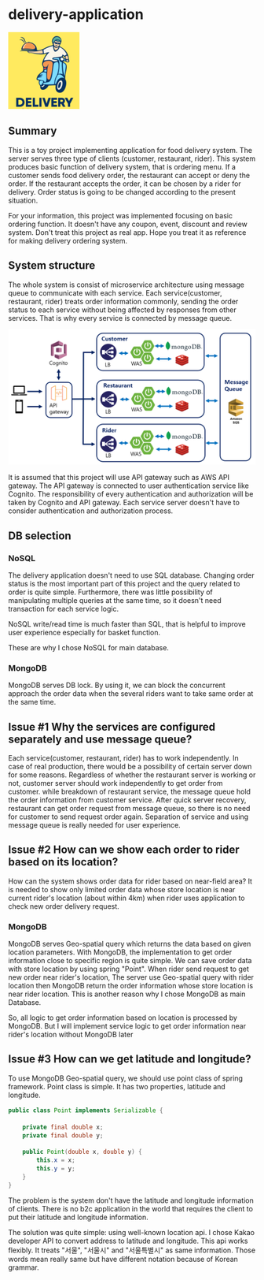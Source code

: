 # delivery-application

![delivery_icon.PNG](document%2Fimage%2Fdelivery_icon.PNG)

## Summary
This is a toy project implementing application for food delivery system.
The server serves three type of clients (customer, restaurant, rider).
This system produces basic function of delivery system, that is ordering menu. 
If a customer sends food delivery order, the restaurant can accept or deny the order.
If the restaurant accepts the order, it can be chosen by a rider for delivery.
Order status is going to be changed according to the present situation.

For your information, this project was implemented focusing on basic ordering function.
It doesn't have any coupon, event, discount and review system. 
Don't treat this project as real app. 
Hope you treat it as reference for making delivery ordering system. 


## System structure

The whole system is consist of microservice architecture using message queue to communicate with each service.
Each service(customer, restaurant, rider) treats order information commonly, 
sending the order status to each service without being affected by responses from other services. 
That is why every service is connected by message queue.

![img.png](document/image/System_structure.png)

It is assumed that this project will use API gateway such as AWS API gateway.
The API gateway is connected to user authentication service like Cognito.
The responsibility of every authentication and authorization will be taken by Cognito and API gateway.
Each service server doesn't have to consider authentication and authorization process.

## DB selection

### NoSQL

The delivery application doesn't need to use SQL database.
Changing order status is the most important part of this project and the query related to order is quite simple. 
Furthermore, there was little possibility of manipulating multiple queries at the same time, so it doesn't need transaction for each service logic. 

NoSQL write/read time is much faster than SQL, 
that is helpful to improve user experience especially for basket function.

These are why I chose NoSQL for main database. 

### MongoDB
MongoDB serves DB lock. By using it, we can block the concurrent approach the order data
when the several riders want to take same order at the same time.

## Issue #1 Why the services are configured separately and use message queue?

Each service(customer, restaurant, rider) has to work independently.
In case of real production, there would be a possibility of certain server down for some reasons.
Regardless of whether the restaurant server is working or not,
customer server should work independently to get order from customer.
while breakdown of restaurant service, the message queue hold the order information from customer service.
After quick server recovery, restaurant can get order request from message queue, 
so there is no need for customer to send request order again. 
Separation of service and using message queue is really needed for user experience.

## Issue #2  How can we show each order to rider based on its location?

How can the system shows order data for rider based on near-field area?
It is needed to show only limited order data whose store location is near current rider's location (about within 4km)
when rider uses application to check new order delivery request.

### MongoDB
MongoDB serves Geo-spatial query which returns the data based on given location parameters.
With MongoDB, the implementation to get order information close to specific region is quite simple.
We can save order data with store location by using spring "Point". 
When rider send request to get new order near rider's location,
The server use Geo-spatial query with rider location
then MongoDB return the order information whose store location is near rider location.
This is another reason why I chose MongoDB as main Database.

So, all logic to get order information based on location is processed by MongoDB.
But I will implement service logic to get order information near rider's location without MongoDB later

## Issue #3 How can we get latitude and longitude?

To use MongoDB Geo-spatial query, we should use point class of spring framework.
Point class is simple. It has two properties, latitude and longitude.

```java
public class Point implements Serializable {

    private final double x;
    private final double y;

    public Point(double x, double y) {
        this.x = x;
        this.y = y;
    }
}
```

The problem is the system don't have the latitude and longitude information of clients.
There is no b2c application in the world that requires the client to put their latitude and longitude information.

The solution was quite simple: using well-known location api. 
I chose Kakao developer API to convert address to latitude and longitude.
This api works flexibly. It treats "서울", "서울시" and "서울특별시" as same information.
Those words mean really same but have different notation because of Korean grammar.

